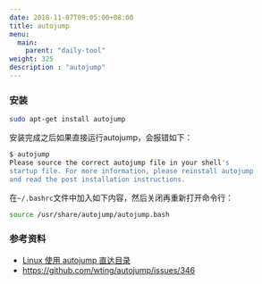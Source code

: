 ```yaml
---
date: 2018-11-07T09:05:00+08:00
title: autojump
menu:
  main:
    parent: "daily-tool"
weight: 325
description : "autojump"
---
```


### 安装

```bash
sudo apt-get install autojump
```

安装完成之后如果直接运行autojump，会报错如下：

```bash
$ autojump
Please source the correct autojump file in your shell's
startup file. For more information, please reinstall autojump
and read the post installation instructions.
```

在`~/.bashrc`文件中加入如下内容，然后关闭再重新打开命令行：

```bash
source /usr/share/autojump/autojump.bash
```

### 参考资料

- [Linux 使用 autojump 直达目录](https://huangzz.xyz/linux-uses-autojump-direct-directory.html)
- https://github.com/wting/autojump/issues/346